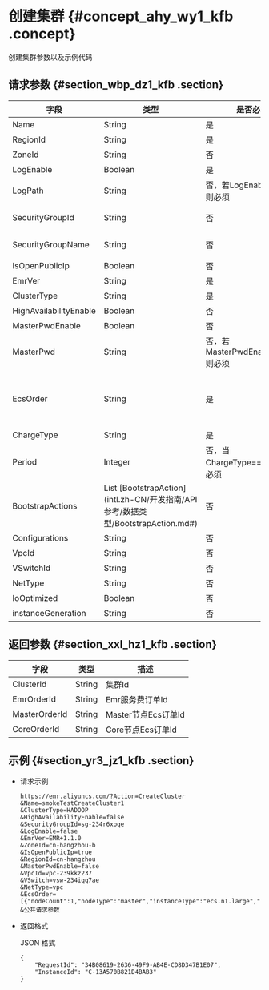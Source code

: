 # 创建集群 {#concept_ahy_wy1_kfb .concept}

创建集群参数以及示例代码

## 请求参数 {#section_wbp_dz1_kfb .section}

|字段|类型|是否必须|默认值|描述|
|--|--|----|---|--|
|Name|String|是|无|集群的名字。长度限制为1-64个字符，只允许包含中文、字母、数字、-、\_|
|RegionId|String|是|无|目前支持华东1，华东2，华南1，华北2，华北3，美西，新加坡，德国|
|ZoneId|String|否|无|华东1（杭州）支持：cn-hangzhou-b。 华北2（北京）支持：cn-beijing-a,cn-beijing-b,cn-beijing-c|
|LogEnable|Boolean|是|无|是否启用日志保存。要使用此功能，请确保您已经开通了[OSS服务](https://www.alibabacloud.com/product/oss/)。|
|LogPath|String|否，若LogEnable==true则必须|无|OSS上日志保存的路径，类似oss://bucketname/dir|
|SecurityGroupId|String|否|无|任何一个安全组Id。可以在ECS中创建一个然后使用。需要确认的是，若使用已有的安全组，会被增加上默认安全组策略：入只开放22端口，出开放所有端口。|
|SecurityGroupName|String|否|无|如果不指定安全组Id，那么将使用这个名字创建一个新的安全组。当集群创建完成以后，可以在集群详情中看到创建的安全组Id。这个安全组将会有带有默认的安全组策略：入只开放22端口，出开放所有端口。|
|IsOpenPublicIp|Boolean|否|true|是否开启公共Ip。若开启，默认会带有8MB的带宽。|
|EmrVer|String|是|无|E-MapReduce的产品版本。如”emr-2.4.1”,”emr-3.0.1”|
|ClusterType|String|是|无|集群的类型，当前只有HADOOP类型|
|HighAvailabilityEnable|Boolean|否|false|是否开启高可用，若开启高可用，需要2台Master节点|
|MasterPwdEnable|Boolean|否|无|是否设置Master节点的root密码。|
|MasterPwd|String|否，若MasterPwdEnable==true则必须|无|需要满足ECS的密码规则：8 - 30 个字符，且同时包含任意三项（大、小写字母，数字和特殊符号）|
|EcsOrder|String|是|无|集群包含的ECS机器信息，以json形式的格式。类似如下形式，”\[\{‘NodeCount’:1, ‘NodeType’:’MASTER’,’InstanceType’:’ecs.n1.large’,’DiskType’:’CLOUD\_EFFICIENCY’,’DiskCapacity’:80,’DiskCount’:1,’Index’:1\},\{‘NodeCount’:2, ‘NodeType’:’CORE’,’InstanceType’:’ecs.n1.large’,’DiskType’:’CLOUD\_EFFICIENCY’,’DiskCapacity’:40,’DiskCount’:4,’Index’:2\}\]“ [EcsOrder](intl.zh-CN/开发指南/API 参考/数据类型/EcsOrder.md#)|
|ChargeType|String|是|无|付费类型，PostPaid：按量付费,PrePaid：包年包月|
|Period|Integer|否，当ChargeType==PrePaid时必须|无|包年包月的时长，单位：月。1,2,3,4,5,6,7,8,9,12,24,36|
|BootstrapActions|List [BootstrapAction](intl.zh-CN/开发指南/API 参考/数据类型/BootstrapAction.md#)|否|无|引导操作列表，最多16个，超过只保留前16个|
|Configurations|String|否|无|提供一个oss文件路径，该文件的内容请参见用户手册|
|VpcId|String|否|无|vpc ID|
|VSwitchId|String|否|无|vpc中交换机ID|
|NetType|String|否|classic|classic/vpc,默认classic|
|IoOptimized|Boolean|否|true|是否开启IO优化，默认true|
|instanceGeneration|String|否|无|ecs系列，取值为ecs-1或者ecs-2|

## 返回参数 {#section_xxl_hz1_kfb .section}

|字段|类型|描述|
|--|--|--|
|ClusterId|String|集群Id|
|EmrOrderId|String|Emr服务费订单Id|
|MasterOrderId|String|Master节点Ecs订单Id|
|CoreOrderId|String|Core节点Ecs订单Id|

## 示例 {#section_yr3_jz1_kfb .section}

-   请求示例

    ```
    https://emr.aliyuncs.com/?Action=CreateCluster
    &Name=smokeTestCreateCluster1
    &ClusterType=HADOOP
    &HighAvailabilityEnable=false
    &SecurityGroupId=sg-234r6xoqe
    &LogEnable=false
    &EmrVer=EMR+1.1.0
    &ZoneId=cn-hangzhou-b
    &IsOpenPublicIp=true
    &RegionId=cn-hangzhou
    &MasterPwdEnable=false
    &VpcId=vpc-239kkz237
    &VSwitch=vsw-234iqq7ae
    &NetType=vpc
    &EcsOrder=[{"nodeCount":1,"nodeType":"master","instanceType":"ecs.n1.large","diskType":"CLOUD_EFFICIENCY","diskCapacity":80}]
    &公共请求参数
    ```

-   返回格式

    JSON 格式

    ```
    {
        "RequestId": "34B08619-2636-49F9-AB4E-CD8D347B1E07",
        "InstanceId": "C-13A570B821D4BAB3"
    }
    ```


